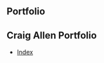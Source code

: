 ## Portfolio

Craig Allen Portfolio
----------------------


- [Index](https://github.com/CWAllen199/Portfolio/blob/gh_pages_portfolio/HTML/craig_allen_portfolio.html)